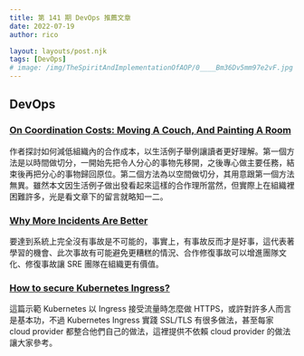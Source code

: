 ```yaml
---
title: 第 141 期 DevOps 推薦文章
date: 2022-07-19
author: rico

layout: layouts/post.njk
tags: [DevOps]
# image: /img/TheSpiritAndImplementationOfAOP/0____Bm36Dv5mm97e2vF.jpg
---
```


## DevOps

<!-- summary -->
### [On Coordination Costs: Moving A Couch, And Painting A Room](https://itrevolution.com/on-coordination-costs-moving-a-couch-and-painting-a-room/)

作者探討如何減低組織內的合作成本，以生活例子舉例讓讀者更好理解。第一個方法是以時間做切分，一開始先把令人分心的事物先移開，之後專心做主要任務，結束後再把分心的事物歸回原位。第二個方法為以空間做切分，其用意跟第一個方法無異。雖然本文因生活例子做出發看起來這樣的合作理所當然，但實際上在組織裡困難許多，光是看文章下的留言就略知一二。<!-- summary -->

### [Why More Incidents Are Better](https://devops.com/why-more-incidents-are-better/)

要達到系統上完全沒有事故是不可能的，事實上，有事故反而才是好事，這代表著學習的機會、此次事故有可能避免更糟糕的情況、合作修復事故可以增進團隊文化、修復事故讓 SRE 團隊在組織更有價值。

### [How to secure Kubernetes Ingress?](https://www.cncf.io/blog/2022/07/12/how-to-secure-kubernetes-ingress/)

這篇示範 Kubernetes 以 Ingress 接受流量時怎麼做 HTTPS，或許對許多人而言是基本功，不過 Kubernetes Ingress 實踐 SSL/TLS 有很多做法，甚至每家 cloud provider 都整合他們自己的做法，這裡提供不依賴 cloud provider 的做法讓大家參考。